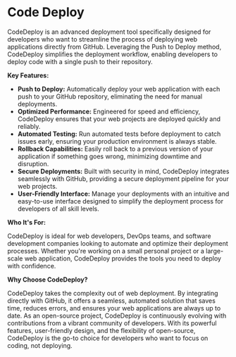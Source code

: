# Code Deploy

CodeDeploy is an advanced deployment tool specifically designed for developers who want to streamline the process of deploying web applications directly from GitHub. Leveraging the Push to Deploy method, CodeDeploy simplifies the deployment workflow, enabling developers to deploy code with a single push to their repository.



**Key Features:**

* **Push to Deploy:** Automatically deploy your web application with each push to your GitHub repository, eliminating the need for manual deployments.
* **Optimized Performance:** Engineered for speed and efficiency, CodeDeploy ensures that your web projects are deployed quickly and reliably.
* **Automated Testing:** Run automated tests before deployment to catch issues early, ensuring your production environment is always stable.
* **Rollback Capabilities:** Easily roll back to a previous version of your application if something goes wrong, minimizing downtime and disruption.
* **Secure Deployments:** Built with security in mind, CodeDeploy integrates seamlessly with GitHub, providing a secure deployment pipeline for your web projects.
* **User-Friendly Interface:** Manage your deployments with an intuitive and easy-to-use interface designed to simplify the deployment process for developers of all skill levels.

**Who It's For:**

CodeDeploy is ideal for web developers, DevOps teams, and software development companies looking to automate and optimize their deployment processes. Whether you're working on a small personal project or a large-scale web application, CodeDeploy provides the tools you need to deploy with confidence.



**Why Choose CodeDeploy?**

CodeDeploy takes the complexity out of web deployment. By integrating directly with GitHub, it offers a seamless, automated solution that saves time, reduces errors, and ensures your web applications are always up to date. As an open-source project, CodeDeploy is continuously evolving with contributions from a vibrant community of developers. With its powerful features, user-friendly design, and the flexibility of open-source, CodeDeploy is the go-to choice for developers who want to focus on coding, not deploying.
